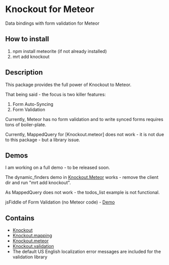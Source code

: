 # Knockout for Meteor

Data bindings with form validation for Meteor

## How to install 
1. npm install meteorite (if not already installed)
2. mrt add knockout

## Description
This package provides the full power of Knockout to Meteor.

That being said - the focus is two killer features:
1. Form Auto-Syncing
2. Form Validation

Currently, Meteor has no form validation and to write synced forms requires tons of boiler-plate.

Currently, MappedQuery for [Knockout.meteor] does not work - it is not due to this package - but a library issue. 

## Demos
I am working on a full demo - to be released soon.

The dynamic_finders demo in [Knockout.Meteor](https://github.com/steveluscher/knockout.meteor) works - remove the client dir and run "mrt add knockout".

As MappedQuery does not work - the todos_list example is not functional.

jsFiddle of Form Validation (no Meteor code) - [Demo](http://jsfiddle.net/ericbarnard/KHFn8/)

## Contains
* [Knockout](https://github.com/SteveSanderson/knockout)
* [Knockout.mapping](https://github.com/SteveSanderson/knockout.mapping)
* [Knockout.meteor](https://github.com/steveluscher/knockout.meteor)
* [Knockout.validation](https://github.com/ericmbarnard/Knockout-Validation) 
* The default US English localization error messages are included for the validation library